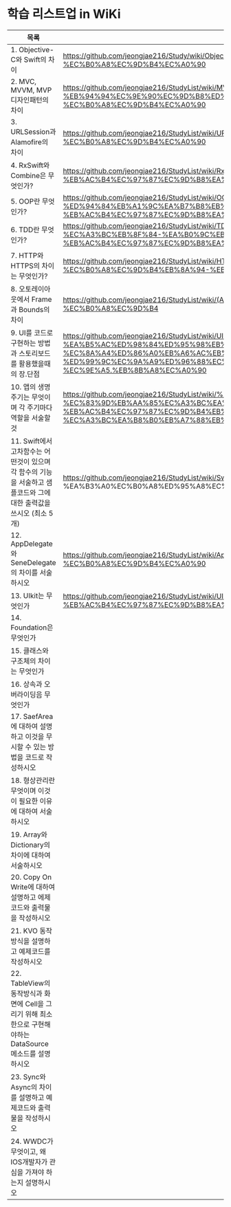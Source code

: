 # 학습 리스트업 in WiKi

| 목록 | URL |
| ------ | ------ |
| 1. Objective-C와 Swift의 차이 | https://github.com/jeongjae216/Study/wiki/Objective-C%EC%99%80-Swift%EC%9D%98-%EC%B0%A8%EC%9D%B4%EC%A0%90 |
| 2. MVC, MVVM, MVP 디자인패턴의 차이 | https://github.com/jeongjae216/StudyList/wiki/MVC,-MVVM,-MVP-%EB%94%94%EC%9E%90%EC%9D%B8%ED%8C%A8%ED%84%B4%EC%9D%98-%EC%B0%A8%EC%9D%B4%EC%A0%90 |
| 3. URLSession과 Alamofire의 차이 | https://github.com/jeongjae216/StudyList/wiki/URLSession%EA%B3%BC-Alamofire%EC%9D%98-%EC%B0%A8%EC%9D%B4%EC%A0%90 |
| 4. RxSwift와 Combine은 무엇인가? | https://github.com/jeongjae216/StudyList/wiki/RxSwift,-Combine%EC%9D%80-%EB%AC%B4%EC%97%87%EC%9D%B8%EA%B0%80%3F |
| 5. OOP란 무엇인가? | https://github.com/jeongjae216/StudyList/wiki/OOP(%EA%B0%9D%EC%B2%B4%EC%A7%80%ED%96%A5-%ED%94%84%EB%A1%9C%EA%B7%B8%EB%9E%98%EB%B0%8D)%EB%9E%80-%EB%AC%B4%EC%97%87%EC%9D%B8%EA%B0%80%3F |
| 6. TDD란 무엇인가? | https://github.com/jeongjae216/StudyList/wiki/TDD(%ED%85%8C%EC%8A%A4%ED%8A%B8-%EC%A3%BC%EB%8F%84-%EA%B0%9C%EB%B0%9C)%EB%9E%80-%EB%AC%B4%EC%97%87%EC%9D%B8%EA%B0%80%3F |
| 7. HTTP와 HTTPS의 차이는 무엇인가? | https://github.com/jeongjae216/StudyList/wiki/HTTP%EC%99%80-HTTPS%EC%9D%98-%EC%B0%A8%EC%9D%B4%EB%8A%94-%EB%AC%B4%EC%97%87%EC%9D%B8%EA%B0%80%3F |
| 8. 오토레이아웃에서 Frame과 Bounds의 차이 | https://github.com/jeongjae216/StudyList/wiki/(AutoLayout)-Frame%EA%B3%BC-Bounds%EC%9D%98-%EC%B0%A8%EC%9D%B4 |
| 9. UI를 코드로 구현하는 방법과 스토리보드를 활용했을때의 장.단점 | https://github.com/jeongjae216/StudyList/wiki/UI%EB%A5%BC-%EC%BD%94%EB%93%9C%EB%A1%9C-%EA%B5%AC%ED%98%84%ED%95%98%EB%8A%94-%EB%B0%A9%EB%B2%95%EA%B3%BC-%EC%8A%A4%ED%86%A0%EB%A6%AC%EB%B3%B4%EB%93%9C%EB%A5%BC-%ED%99%9C%EC%9A%A9%ED%96%88%EC%9D%84-%EB%95%8C%EC%9D%98-%EC%9E%A5.%EB%8B%A8%EC%A0%90 |
| 10. 앱의 생명주기는 무엇이며 각 주기마다 역할을 서술할 것 | https://github.com/jeongjae216/StudyList/wiki/%EC%95%B1%EC%9D%98-%EC%83%9D%EB%AA%85%EC%A3%BC%EA%B8%B0%EB%8A%94-%EB%AC%B4%EC%97%87%EC%9D%B4%EB%A9%B0,-%EA%B0%81-%EC%A3%BC%EA%B8%B0%EB%A7%88%EB%8B%A4%EC%9D%98-%EC%97%AD%ED%95%A0 |
| 11. Swift에서 고차함수는 어떤것이 있으며 각 함수의 기능을 서술하고 샘플코드와 그에대한 출력값을 쓰시오 (최소 5개) | https://github.com/jeongjae216/StudyList/wiki/Swift)-%EA%B3%A0%EC%B0%A8%ED%95%A8%EC%88%98 |
| 12. AppDelegate와 SeneDelegate의 차이를 서술하시오 | https://github.com/jeongjae216/StudyList/wiki/AppDelegate%EC%99%80-SeneDelegate%EC%9D%98-%EC%B0%A8%EC%9D%B4%EC%A0%90 |
| 13. UIkit는 무엇인가 | https://github.com/jeongjae216/StudyList/wiki/UIkit%EC%9D%80-%EB%AC%B4%EC%97%87%EC%9D%B8%EA%B0%80 |
| 14. Foundation은 무엇인가 |  |
| 15. 클래스와 구조체의 차이는 무엇인가 |  |
| 16. 상속과 오버라이딩음 무엇인가 |  |
| 17. SaefArea에 대하여 설명하고 이것을 무시할 수 있는 방법을 코드로 작성하시오 |  |
| 18. 형상관리란 무엇이며 이것이 필요한 이유에 대하여 서술하시오 |  |
| 19. Array와 Dictionary의 차이에 대하여 서술하시오 |  |
| 20. Copy On Write에 대하여 설명하고 에제코드와 출력물을 작성하시오 |  |
| 21. KVO 동작방식을 설명하고 예제코드를 작성하시오 |  |
| 22. TableView의 동작방식과 화면에 Cell을 그리기 위해 최소한으로 구현해야하는 DataSource 메소드를 설명하시오 |  |
| 23. Sync와 Async의 차이를 설명하고 예제코드와 출력물을 작성하시오 |  |
| 24. WWDC가 무엇이고, 왜 IOS개발자가 관심을 가져야 하는지 설명하시오 |  |
